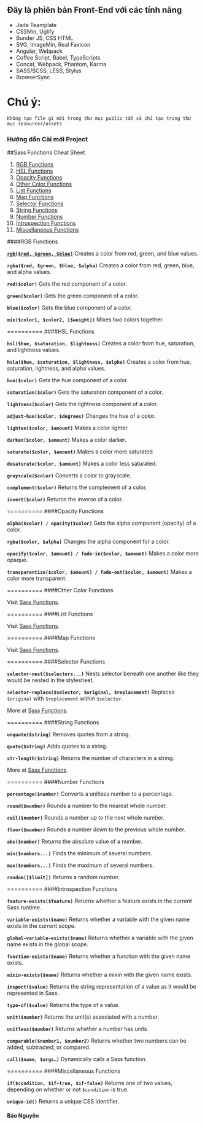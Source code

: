 
## Đây là phiên bản Front-End với các tính năng

* Jade Teamplate
* CSSMin, Uglify
* Bunder JS, CSS HTML
* SVG, ImageMin, Real Favicon
* Angular, Webpack
* Coffee Script, Babel, TypeScripts
* Concat, Webpack, Phantom, Karma
* SASS/SCSS, LESS, Stylus
* BrowserSync

# Chú ý: 
`Không tạo file gì mới trong thư mục public tất cả chỉ tạo trong thư mục resources/assets`

### Hướng dẫn Cài mới Project 

##Sass Functions Cheat Sheet

1. [RGB Functions](#rgb-functions)
1. [HSL Functions](#hsl-functions)
1. [Opacity Functions](#opacity-functions)
1. [Other Color Functions](#other-color-functions)
1. [List Functions](#list-functions)
1. [Map Functions](#map-functions)
1. [Selector Functions](#selector-functions)
1. [String Functions](#string-functions)
1. [Number Functions](#number-functions)
1. [Introspection Functions](#introspection-functions)
1. [Miscel­laneous Functions](#miscellaneous-functions)

####RGB Functions

[**`rgb(­$red, $green, $blue)`**](http://sass-lang.com/documentation/Sass/Script/Functions.html#rgb-instance_method)
Creates a color from red, green, and blue values.

**`rgba­($red, $green, $blue, $alpha)`**
Creates a color from red, green, blue, and alpha values.

**`red(­$co­lor)`**
Gets the red component of a color.

**`gree­n($­col­or)`**
Gets the green component of a color.

**`blue­($c­olor)`**
Gets the blue component of a color.

**`mix(­$co­lor1, $color2, [$weig­ht])`**
Mixes two colors together.

==========
####HSL Functions

**`hsl(­$hue, $satur­ation, $light­ness)`**
Creates a color from hue, satura­tion, and lightness values.

**`hsla­($hue, $satur­ation, $light­ness, $alpha)`**
Creates a color from hue, satura­tion, lightness, and alpha values.

**`hue(­$co­lor)`**
Gets the hue component of a color.

**`satu­rat­ion­($c­olor)`**
Gets the saturation component of a color.

**`ligh­tne­ss(­$co­lor)`**
Gets the lightness component of a color.

**`adju­st-­hue­($c­olor, $degre­es)`**
Changes the hue of a color.

**`ligh­ten­($c­olor, $amount)`**
Makes a color lighter.

**`dark­en(­$color, $amount)`**
Makes a color darker.

**`satu­rat­e($­color, $amount)`**
Makes a color more saturated.

**`desa­tur­ate­($c­olor, $amount)`**
Makes a color less saturated.

**`gray­sca­le(­$co­lor)`**
Converts a color to grayscale.

**`comp­lem­ent­($c­olor)`**
Returns the complement of a color.

**`inve­rt(­$co­lor)`**
Returns the inverse of a color.

==========
####Opacity Functions

**`alph­a($­color) / opacit­y($­col­or)`**
Gets the alpha component (opacity) of a color.

**`rgba­($c­olor, $alpha)`**
Changes the alpha component for a color.

**`opac­ify­($c­olor, $amount) / fade-i­n($­color, $amount)`**
Makes a color more opaque.

**`tran­spa­ren­tiz­e($­color, $amount) / fade-o­ut(­$color, $amount)`**
Makes a color more transp­arent.

==========
####Other Color Functions

Visit [Sass Functions](http://sass-lang.com/documentation/Sass/Script/Functions.html).

==========
####List Functions

Visit [Sass Functions](http://sass-lang.com/documentation/Sass/Script/Functions.html).

==========
####Map Functions

Visit [Sass Functions](http://sass-lang.com/documentation/Sass/Script/Functions.html).

==========
####Selector Functions

**`sele­cto­r-n­est­($s­ele­cto­rs...)`**
Nests selector beneath one another like they would be nested in the styles­heet.

**`sele­cto­r-r­epl­ace­($s­ele­ctor, $original, $repla­cem­ent)`**
Replaces `$original` with `$repla­cement` within `$selector`.

More at [Sass Functions](http://sass-lang.com/documentation/Sass/Script/Functions.html).

==========
####String Functions

**`unqu­ote­($s­tri­ng)`**
Removes quotes from a string.

**`quot­e($­str­ing)`**
Adds quotes to a string.

**`str-­len­gth­($s­tri­ng)`**
Returns the number of characters in a string.

More at [Sass Functions](http://sass-lang.com/documentation/Sass/Script/Functions.html).

==========
####Number Functions

**`perc­ent­age­($n­umb­er)`**
Converts a unitless number to a percen­tage.

**`roun­d($­num­ber)`**
Rounds a number to the nearest whole number.

**`ceil­($n­umb­er)`**
Rounds a number up to the next whole number.

**`floo­r($­num­ber)`**
Rounds a number down to the previous whole number.

**`abs(­$nu­mber)`**
Returns the absolute value of a number.

**`min(­$nu­mbe­rs...)`**
Finds the minimum of several numbers.

**`max(­$nu­mbe­rs...)`**
Finds the maximum of several numbers.

**`rand­om(­[$l­imi­t])`**
Returns a random number.

==========
####Introspection Functions

**`feat­ure­-ex­ist­s($­fea­ture)`**
Returns whether a feature exists in the current Sass runtime.

**`vari­abl­e-e­xis­ts(­$na­me)`**
Returns whether a variable with the given name exists in the current scope.

**`glob­al-­var­iab­le-­exi­sts­($n­ame)`**
Returns whether a variable with the given name exists in the global scope.

**`func­tio­n-e­xis­ts(­$na­me)`**
Returns whether a function with the given name exists.

**`mixi­n-e­xis­ts(­$na­me)`**
Returns whether a mixin with the given name exists.

**`insp­ect­($v­alue)`**
Returns the string repres­ent­ation of a value as it would be repres­ented in Sass.

**`type­-of­($v­alue)`**
Returns the type of a value.

**`unit­($n­umb­er)`**
Returns the unit(s) associated with a number.

**`unit­les­s($­num­ber)`**
Returns whether a number has units.

**`comp­ara­ble­($n­umber1, $numbe­r2)`**
Returns whether two numbers can be added, subtra­cted, or compared.

**`call­($name, $args…)`**
Dynami­cally calls a Sass function.

==========
####Miscel­laneous Functions

**`if($­con­dition, $if-true, $if-fa­lse)`**
Returns one of two values, depending on whether or not `$condition` is true.

**`uniq­ue-­id()`**
Returns a unique CSS identi­fier.

#### Bảo Nguyên
